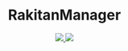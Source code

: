<h1 align="center">
  <br>RakitanManager<br>

</h1>

  <p align="center">
  <a target="_blank" href="https://github.com/rtaserver/RakitanManager/tree/v0.00.07-beta">
    <img src="https://img.shields.io/badge/source code-v0.00.07--beta-green.svg">
  </a>
  <a target="_blank" href="https://github.com/rtaserver/RakitanManager/releases/tag/v0.00.07-beta">
    <img src="https://img.shields.io/badge/New Release-v0.00.07--beta-orange.svg">
  </a>
  </p>